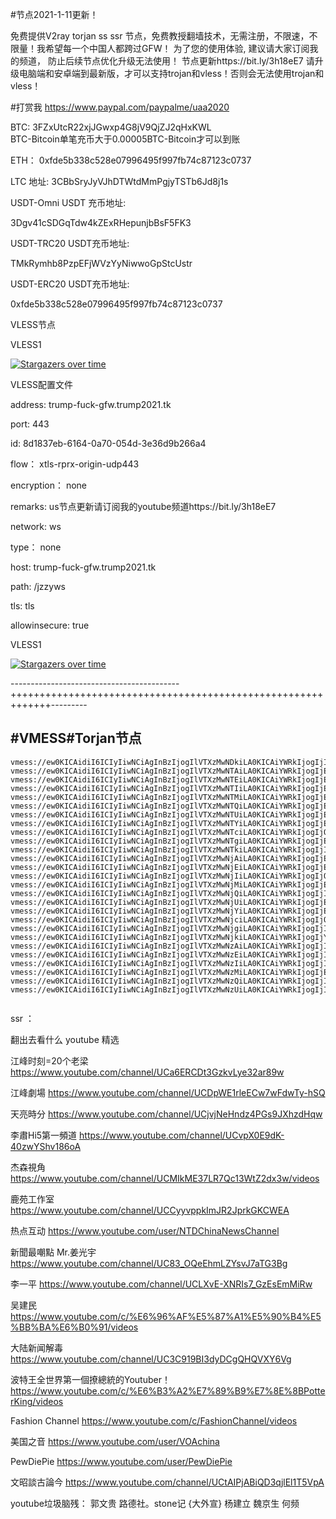 #节点2021-1-11更新！

免费提供V2ray torjan ss ssr 节点，免费教授翻墙技术，无需注册，不限速，不限量！我希望每一个中国人都跨过GFW！
为了您的使用体验, 建议请大家订阅我的频道， 防止后续节点优化升级无法使用！   节点更新https://bit.ly/3h18eE7
请升级电脑端和安卓端到最新版，才可以支持trojan和vless！否则会无法使用trojan和vless！



#打赏我 https://www.paypal.com/paypalme/uaa2020

BTC:   3FZxUtcR22xjJGwxp4G8jV9QjZJ2qHxKWL                               
BTC-Bitcoin单笔充币大于0.00005BTC-Bitcoin才可以到账

ETH： 0xfde5b338c528e07996495f997fb74c87123c0737
  
LTC 地址:   3CBbSryJyVJhDTWtdMmPgjyTSTb6Jd8j1s



USDT-Omni USDT 充币地址:  

3Dgv41cSDGqTdw4kZExRHepunjbBsF5FK3

USDT-TRC20  USDT充币地址:

TMkRymhb8PzpEFjWVzYyNiwwoGpStcUstr

USDT-ERC20 USDT充币地址:
 
0xfde5b338c528e07996495f997fb74c87123c0737
 
 

VLESS节点



VLESS1

[![Stargazers over time](
https://github.com/JACKUSR2089/v2ray-subscribed/blob/master/fq.PNG)](https://starchart.cc/phlinhng/v2ray-tcp-tls-web)

VLESS配置文件

address:     trump-fuck-gfw.trump2021.tk

port:          443

id:           8d1837eb-6164-0a70-054d-3e36d9b266a4

flow：         xtls-rprx-origin-udp443

encryption：   none

remarks:     us节点更新请订阅我的youtube频道https://bit.ly/3h18eE7

network:     ws

type：       none

host:       trump-fuck-gfw.trump2021.tk

path:        /jzzyws
   
tls:                                tls
  
allowinsecure:   true


VLESS1

[![Stargazers over time](
https://github.com/JACKUSR2089/v2ray-subscribed/blob/master/vless1.PNG)](https://starchart.cc/phlinhng/v2ray-tcp-tls-web)










------------------------------------------+++++++++++++++++++++++++++++++++++++++++++++++++++++++++++++---------
 
#VMESS#Torjan节点
----------------------------------------------------------------------------------------------------------------------------------------------------
~~~
vmess://ew0KICAidiI6ICIyIiwNCiAgInBzIjogIlVTXzMwNDkiLA0KICAiYWRkIjogIjIzLjIyNS4xMjUuODYiLA0KICAicG9ydCI6ICI0NDMiLA0KICAiaWQiOiAiOGZiOTIxYzAtNTY0ZC00ZDVhLTliMTMtMzg0YzAxODIwMTI2IiwNCiAgImFpZCI6ICI2NCIsDQogICJuZXQiOiAid3MiLA0KICAidHlwZSI6ICJub25lIiwNCiAgImhvc3QiOiAid3d3LjU2NjI2MTczLnh5eiIsDQogICJwYXRoIjogIi9mb290ZXJzIiwNCiAgInRscyI6ICJ0bHMiDQp9
vmess://ew0KICAidiI6ICIyIiwNCiAgInBzIjogIlVTXzMwNTAiLA0KICAiYWRkIjogIjE1NS45NC4xNjkuODEiLA0KICAicG9ydCI6ICI0NDMiLA0KICAiaWQiOiAiOTEwYjNjNzQtNTRiZi00NmYzLThhODUtMmU1N2Y1ZTc4ZGQyIiwNCiAgImFpZCI6ICIxIiwNCiAgIm5ldCI6ICJ3cyIsDQogICJ0eXBlIjogIm5vbmUiLA0KICAiaG9zdCI6ICJsb3NhbmdlbGVzLmZyZWV2Mi5vbmxpbmUiLA0KICAicGF0aCI6ICIvIiwNCiAgInRscyI6ICJ0bHMiDQp9
vmess://ew0KICAidiI6ICIyIiwNCiAgInBzIjogIlVTXzMwNTEiLA0KICAiYWRkIjogIjE0Mi40LjEyNi4xMzAiLA0KICAicG9ydCI6ICI0NDMiLA0KICAiaWQiOiAiYzgyYjlmYjItZmM0ZS00MTNiLWI2MTItNTdmMTMyNTVjZjdjIiwNCiAgImFpZCI6ICIwIiwNCiAgIm5ldCI6ICJ3cyIsDQogICJ0eXBlIjogIm5vbmUiLA0KICAiaG9zdCI6ICIxNDIuNC4xMjYuMTMwIiwNCiAgInBhdGgiOiAiL2Zvb3RlcnMiLA0KICAidGxzIjogInRscyINCn0=
vmess://ew0KICAidiI6ICIyIiwNCiAgInBzIjogIlVTXzMwNTIiLA0KICAiYWRkIjogIjE3Mi4yNDcuMC4yMjciLA0KICAicG9ydCI6ICI0NDMiLA0KICAiaWQiOiAiNjZlZGZjMWYtY2FlZS00YTI3LThlZDYtYzRjNjM3NTUwMzkyIiwNCiAgImFpZCI6ICI2NCIsDQogICJuZXQiOiAid3MiLA0KICAidHlwZSI6ICJub25lIiwNCiAgImhvc3QiOiAid3d3LjQxMTcxLnh5eiIsDQogICJwYXRoIjogIi9mb290ZXJzIiwNCiAgInRscyI6ICJ0bHMiDQp9
vmess://ew0KICAidiI6ICIyIiwNCiAgInBzIjogIlVTXzMwNTMiLA0KICAiYWRkIjogIjEwNC4xOC40Ni43NyIsDQogICJwb3J0IjogIjQ0MyIsDQogICJpZCI6ICJkMzFkZWJhNC1hNjg2LTQwZmYtYjhkNS01OWE2MzQ5ZWZmYjAiLA0KICAiYWlkIjogIjAiLA0KICAibmV0IjogIndzIiwNCiAgInR5cGUiOiAibm9uZSIsDQogICJob3N0IjogImRvd25sb2FkLmNoaW5hNjY2Lm1sIiwNCiAgInBhdGgiOiAiL3dzLyIsDQogICJ0bHMiOiAidGxzIg0KfQ==
vmess://ew0KICAidiI6ICIyIiwNCiAgInBzIjogIlVTXzMwNTQiLA0KICAiYWRkIjogIjE5Mi43NC4yMzkuNjkiLA0KICAicG9ydCI6ICI0NDMiLA0KICAiaWQiOiAiZGY4NDc5M2ItOTczZC00ZmYxLTgwNTItNDFlNWMyM2U0NjQ2IiwNCiAgImFpZCI6ICI2NCIsDQogICJuZXQiOiAid3MiLA0KICAidHlwZSI6ICJub25lIiwNCiAgImhvc3QiOiAid3d3LjQzMDEzLnh5eiIsDQogICJwYXRoIjogIi9mb290ZXJzIiwNCiAgInRscyI6ICJ0bHMiDQp9
vmess://ew0KICAidiI6ICIyIiwNCiAgInBzIjogIlVTXzMwNTUiLA0KICAiYWRkIjogIjEwNy4xNDguMTk4LjEzMCIsDQogICJwb3J0IjogIjQ0MyIsDQogICJpZCI6ICI2NDY3MjY4Zi1jZGRhLTQxYTUtOTNjOC1jYTQ3MjQ5MDZjYWEiLA0KICAiYWlkIjogIjY0IiwNCiAgIm5ldCI6ICJ3cyIsDQogICJ0eXBlIjogIm5vbmUiLA0KICAiaG9zdCI6ICJ3d3cuMDcwMTMyMXh5eiIsDQogICJwYXRoIjogIi9mb290ZXJzIiwNCiAgInRscyI6ICJ0bHMiDQp9
vmess://ew0KICAidiI6ICIyIiwNCiAgInBzIjogIlVTXzMwNTYiLA0KICAiYWRkIjogIjE5Mi43NC4yNTAuMTY2IiwNCiAgInBvcnQiOiAiNDQzIiwNCiAgImlkIjogIjU1ODE5NDgzLTZhNGUtNGE2MC1iMzk0LWI2NGU0MjEwOWI5OSIsDQogICJhaWQiOiAiNjQiLA0KICAibmV0IjogIndzIiwNCiAgInR5cGUiOiAibm9uZSIsDQogICJob3N0IjogInd3dy40NTI5MzkzNi54eXoiLA0KICAicGF0aCI6ICIvZm9vdGVycyIsDQogICJ0bHMiOiAidGxzIg0KfQ==
vmess://ew0KICAidiI6ICIyIiwNCiAgInBzIjogIlVTXzMwNTciLA0KICAiYWRkIjogIjQ1LjU4LjE0NS4yMDEiLA0KICAicG9ydCI6ICI0NDMiLA0KICAiaWQiOiAiMzg0MmI3ZWItMzFjMy00NThmLWIyNjUtNzRiMTcxNzI5Yzk1IiwNCiAgImFpZCI6ICI2NCIsDQogICJuZXQiOiAid3MiLA0KICAidHlwZSI6ICJub25lIiwNCiAgImhvc3QiOiAid3d3Ljc4NTkyLnh5eiIsDQogICJwYXRoIjogIi9mb290ZXJzIiwNCiAgInRscyI6ICJ0bHMiDQp9
vmess://ew0KICAidiI6ICIyIiwNCiAgInBzIjogIlVTXzMwNTgiLA0KICAiYWRkIjogIjEwNC4xNi4xNjAuMTE0IiwNCiAgInBvcnQiOiAiNDQzIiwNCiAgImlkIjogImFhYWFhYWFhLWFhYWEtYWFhYS1hYWFhLWFhYWFhYWFhYWFhYSIsDQogICJhaWQiOiAiNjQiLA0KICAibmV0IjogIndzIiwNCiAgInR5cGUiOiAibm9uZSIsDQogICJob3N0IjogInYucHJveHlub2RlMS53b3JrZXJzLmRldiIsDQogICJwYXRoIjogIjQwNCIsDQogICJ0bHMiOiAidGxzIg0KfQ==
vmess://ew0KICAidiI6ICIyIiwNCiAgInBzIjogIlVTXzMwNTkiLA0KICAiYWRkIjogIjIzLjIyNS45LjE5NCIsDQogICJwb3J0IjogIjQ0MyIsDQogICJpZCI6ICI0ZGI5NzUzNS1jZGU4LTRjN2EtYmMyZC0xMTQxYjk5ODg5YzMiLA0KICAiYWlkIjogIjY0IiwNCiAgIm5ldCI6ICJ3cyIsDQogICJ0eXBlIjogIm5vbmUiLA0KICAiaG9zdCI6ICJ3d3cuMDk3MDI5MS54eXoiLA0KICAicGF0aCI6ICIvZm9vdGVycyIsDQogICJ0bHMiOiAidGxzIg0KfQ==
vmess://ew0KICAidiI6ICIyIiwNCiAgInBzIjogIlVTXzMwNjAiLA0KICAiYWRkIjogIjEwNC4xNi4xNjAuNDkiLA0KICAicG9ydCI6ICI0NDMiLA0KICAiaWQiOiAiNTVjMmVkNGItMzMwMS00ZjMzLWJlNjAtNDY2MjhlZjc3MjA5IiwNCiAgImFpZCI6ICIwIiwNCiAgIm5ldCI6ICJ3cyIsDQogICJ0eXBlIjogIm5vbmUiLA0KICAiaG9zdCI6ICJoLjE4NzE3NzI2NTEzLnh5eiIsDQogICJwYXRoIjogIi8iLA0KICAidGxzIjogInRscyINCn0=
vmess://ew0KICAidiI6ICIyIiwNCiAgInBzIjogIlVTXzMwNjEiLA0KICAiYWRkIjogIjE3Mi4yNDcuMTk4LjEyNSIsDQogICJwb3J0IjogIjQ0MyIsDQogICJpZCI6ICJjYTU1ODFiOS04YWY4LTQyZTEtYjM4ZC05ZDUxZTVhOGIyYjYiLA0KICAiYWlkIjogIjY0IiwNCiAgIm5ldCI6ICJ3cyIsDQogICJ0eXBlIjogIm5vbmUiLA0KICAiaG9zdCI6ICJ3d3cuMDA2ODkzMjMueHl6IiwNCiAgInBhdGgiOiAiL2Zvb3RlcnMiLA0KICAidGxzIjogInRscyINCn0=
vmess://ew0KICAidiI6ICIyIiwNCiAgInBzIjogIlVTXzMwNjIiLA0KICAiYWRkIjogIjQ1LjU4LjE0NS4xMzkiLA0KICAicG9ydCI6ICI0NDMiLA0KICAiaWQiOiAiYzUwNzI3ZmMtMGEwZC00YmFiLTk4MTctZWNlMzA5ZDlmMjI3IiwNCiAgImFpZCI6ICI2NCIsDQogICJuZXQiOiAid3MiLA0KICAidHlwZSI6ICJub25lIiwNCiAgImhvc3QiOiAid3d3LjcxMzU2Lnh5eiIsDQogICJwYXRoIjogIi9mb290ZXJzIiwNCiAgInRscyI6ICJ0bHMiDQp9
vmess://ew0KICAidiI6ICIyIiwNCiAgInBzIjogIlVTXzMwNjMiLA0KICAiYWRkIjogIjE3My44Mi4xNjguMjM3IiwNCiAgInBvcnQiOiAiODA4MiIsDQogICJpZCI6ICI5MmRkNjFkZi1hY2RlLTMyODQtYjRjOS05NWI4YWQxMTJlZTIiLA0KICAiYWlkIjogIjMyIiwNCiAgIm5ldCI6ICJ3cyIsDQogICJ0eXBlIjogIm5vbmUiLA0KICAiaG9zdCI6ICJ1c2NjMi5icC5tZWl5YS5saXZlIiwNCiAgInBhdGgiOiAiL3YycmF5IiwNCiAgInRscyI6ICJ0bHMiDQp9
vmess://ew0KICAidiI6ICIyIiwNCiAgInBzIjogIlVTXzMwNjQiLA0KICAiYWRkIjogIjIwNS4xODUuMTE0LjIyOSIsDQogICJwb3J0IjogIjQ0MyIsDQogICJpZCI6ICI5YmYwYjJhMS1mODkwLTNkNzktYmEwYi0wYWEzNWEwNGQ4ZDUiLA0KICAiYWlkIjogIjE2IiwNCiAgIm5ldCI6ICJ3cyIsDQogICJ0eXBlIjogIm5vbmUiLA0KICAiaG9zdCI6ICJtZ2EuY2VudG9zOC5jbG91ZCIsDQogICJwYXRoIjogIi9tb3ZpZSIsDQogICJ0bHMiOiAidGxzIg0KfQ==
vmess://ew0KICAidiI6ICIyIiwNCiAgInBzIjogIlVTXzMwNjUiLA0KICAiYWRkIjogIjEwNy4xNDguMTk4LjEzNyIsDQogICJwb3J0IjogIjQ0MyIsDQogICJpZCI6ICI2NDY3MjY4Zi1jZGRhLTQxYTUtOTNjOC1jYTQ3MjQ5MDZjYWEiLA0KICAiYWlkIjogIjY0IiwNCiAgIm5ldCI6ICJ3cyIsDQogICJ0eXBlIjogIm5vbmUiLA0KICAiaG9zdCI6ICJ3d3cuMDcwMTMyMS54eXoiLA0KICAicGF0aCI6ICIvZm9vdGVycyIsDQogICJ0bHMiOiAidGxzIg0KfQ==
vmess://ew0KICAidiI6ICIyIiwNCiAgInBzIjogIlVTXzMwNjYiLA0KICAiYWRkIjogIjEwNC4yNy4xMzkuMjE5IiwNCiAgInBvcnQiOiAiNDQzIiwNCiAgImlkIjogIjNiNWUyNThlLThjNWUtNDVkMy1iN2QyLTAyYzhmNWZjMGJiMiIsDQogICJhaWQiOiAiNjQiLA0KICAibmV0IjogIndzIiwNCiAgInR5cGUiOiAibm9uZSIsDQogICJob3N0IjogImFodnV4ZnEub3FucXJ5c2EuY29tIiwNCiAgInBhdGgiOiAiLyIsDQogICJ0bHMiOiAidGxzIg0KfQ==
vmess://ew0KICAidiI6ICIyIiwNCiAgInBzIjogIlVTXzMwNjciLA0KICAiYWRkIjogIjQ1LjU4LjE0NS4xOTciLA0KICAicG9ydCI6ICI0NDMiLA0KICAiaWQiOiAiMzg0MmI3ZWItMzFjMy00NThmLWIyNjUtNzRiMTcxNzI5Yzk1IiwNCiAgImFpZCI6ICI2NCIsDQogICJuZXQiOiAid3MiLA0KICAidHlwZSI6ICJub25lIiwNCiAgImhvc3QiOiAid3d3Ljc4NTkyLnh5eiIsDQogICJwYXRoIjogIi9mb290ZXJzIiwNCiAgInRscyI6ICJ0bHMiDQp9
vmess://ew0KICAidiI6ICIyIiwNCiAgInBzIjogIlVTXzMwNjgiLA0KICAiYWRkIjogIjIzLjIyNC42OS4yMiIsDQogICJwb3J0IjogIjQ0MyIsDQogICJpZCI6ICI1ODg0MTllNi03OGExLTQ2ZWQtYWI3OS1jNzNjMDBmY2Q4ZTIiLA0KICAiYWlkIjogIjY0IiwNCiAgIm5ldCI6ICJ3cyIsDQogICJ0eXBlIjogIm5vbmUiLA0KICAiaG9zdCI6ICJ3d3cuNzIzOTg4NC54eXoiLA0KICAicGF0aCI6ICIvZm9vdGVycyIsDQogICJ0bHMiOiAidGxzIg0KfQ==
vmess://ew0KICAidiI6ICIyIiwNCiAgInBzIjogIlVTXzMwNjkiLA0KICAiYWRkIjogIjYzLjE0MS4yMzIuNjkiLA0KICAicG9ydCI6ICI1NzA0MyIsDQogICJpZCI6ICJiNjQ3YTdlMC05NzhiLTRhZjQtYjIwOC1hMjNlMTBiNjM0MDMiLA0KICAiYWlkIjogIjIzMyIsDQogICJuZXQiOiAid3MiLA0KICAidHlwZSI6ICJub25lIiwNCiAgImhvc3QiOiAiIiwNCiAgInBhdGgiOiAiLyIsDQogICJ0bHMiOiAiIg0KfQ==
vmess://ew0KICAidiI6ICIyIiwNCiAgInBzIjogIlVTXzMwNzAiLA0KICAiYWRkIjogIjIzLjIyNS45LjIxNCIsDQogICJwb3J0IjogIjQ0MyIsDQogICJpZCI6ICI5ODA2NWVjMC1jMjJkLTQxMDktOTA3Yi05NzY4ZWM4NTFmYTEiLA0KICAiYWlkIjogIjY0IiwNCiAgIm5ldCI6ICJ3cyIsDQogICJ0eXBlIjogIm5vbmUiLA0KICAiaG9zdCI6ICJ3d3cuMzI0NDcwOC54eXoiLA0KICAicGF0aCI6ICIvZm9vdGVycyIsDQogICJ0bHMiOiAidGxzIg0KfQ==
vmess://ew0KICAidiI6ICIyIiwNCiAgInBzIjogIlVTXzMwNzEiLA0KICAiYWRkIjogIjIzLjIyNC44Mi4xNzIiLA0KICAicG9ydCI6ICI0NDMiLA0KICAiaWQiOiAiYzFlMTQ5ZGUtMGQ0MS00M2NlLWIzNTctMGUyMWQxNjQyYzAzIiwNCiAgImFpZCI6ICI2NCIsDQogICJuZXQiOiAid3MiLA0KICAidHlwZSI6ICJub25lIiwNCiAgImhvc3QiOiAid3d3LjAxNjIyOTYueHl6IiwNCiAgInBhdGgiOiAiL2Zvb3RlcnMiLA0KICAidGxzIjogInRscyINCn0=
vmess://ew0KICAidiI6ICIyIiwNCiAgInBzIjogIlVTXzMwNzIiLA0KICAiYWRkIjogIjIzLjIyNC42OS40IiwNCiAgInBvcnQiOiAiNDQzIiwNCiAgImlkIjogImM3M2VhODVlLTc1N2QtNDU5Ni04NjBjLTNkMDMwNDZmYjE5MSIsDQogICJhaWQiOiAiNjQiLA0KICAibmV0IjogIndzIiwNCiAgInR5cGUiOiAibm9uZSIsDQogICJob3N0IjogInd3dy43NTg2NjE2Lnh5eiIsDQogICJwYXRoIjogIi9mb290ZXJzIiwNCiAgInRscyI6ICJ0bHMiDQp9
vmess://ew0KICAidiI6ICIyIiwNCiAgInBzIjogIlVTXzMwNzMiLA0KICAiYWRkIjogIjE3Mi4yNDcuMC4yMzAiLA0KICAicG9ydCI6ICI0NDMiLA0KICAiaWQiOiAiNjZlZGZjMWYtY2FlZS00YTI3LThlZDYtYzRjNjM3NTUwMzkyIiwNCiAgImFpZCI6ICI2NCIsDQogICJuZXQiOiAid3MiLA0KICAidHlwZSI6ICJub25lIiwNCiAgImhvc3QiOiAid3d3LjQxMTcxLnh5eiIsDQogICJwYXRoIjogIi9mb290ZXJzIiwNCiAgInRscyI6ICJ0bHMiDQp9
vmess://ew0KICAidiI6ICIyIiwNCiAgInBzIjogIlVTXzMwNzQiLA0KICAiYWRkIjogIjIzLjIyNS4xNzguMjEwIiwNCiAgInBvcnQiOiAiNDQzIiwNCiAgImlkIjogIjZmNDY3YWRiLWU4ZDAtNDE4ZC04YTU3LWQwMTczMTk5MzI2OCIsDQogICJhaWQiOiAiNjQiLA0KICAibmV0IjogIndzIiwNCiAgInR5cGUiOiAibm9uZSIsDQogICJob3N0IjogInd3dy40MzY0Mi54eXoiLA0KICAicGF0aCI6ICIvZm9vdGVycyIsDQogICJ0bHMiOiAidGxzIg0KfQ==
vmess://ew0KICAidiI6ICIyIiwNCiAgInBzIjogIlVTXzMwNzUiLA0KICAiYWRkIjogIjIzLjIyNS45LjI1MyIsDQogICJwb3J0IjogIjQ0MyIsDQogICJpZCI6ICI1ZmJhNWZlZC1iN2EzLTQ4Y2ItOTk1MS01MmUwYmM2MzJkOTMiLA0KICAiYWlkIjogIjY0IiwNCiAgIm5ldCI6ICJ3cyIsDQogICJ0eXBlIjogIm5vbmUiLA0KICAiaG9zdCI6ICJ3d3cuNTMwNzI1OS54eXoiLA0KICAicGF0aCI6ICIvZm9vdGVycyIsDQogICJ0bHMiOiAidGxzIg0KfQ==


~~~



 ssr ：



 
翻出去看什么
youtube 精选

江峰时刻=20个老梁                 https://www.youtube.com/channel/UCa6ERCDt3GzkvLye32ar89w

江峰劇場                  https://www.youtube.com/channel/UCDpWE1rleECw7wFdwTy-hSQ

天亮時分                  https://www.youtube.com/channel/UCjvjNeHndz4PGs9JXhzdHqw

李肅Hi5第一頻道            https://www.youtube.com/channel/UCvpX0E9dK-40zwYShv186oA

杰森視角                   https://www.youtube.com/channel/UCMIkME37LR7Qc13WtZ2dx3w/videos           
 
鹿苑工作室                 https://www.youtube.com/channel/UCCyyvppkImJR2JprkGKCWEA

热点互动                   https://www.youtube.com/user/NTDChinaNewsChannel

新聞最嘲點 Mr.姜光宇        https://www.youtube.com/channel/UC83_OQeEhmLZYsvJ7aTG3Bg

李一平                     https://www.youtube.com/channel/UCLXvE-XNRIs7_GzEsEmMiRw

吴建民                     https://www.youtube.com/c/%E6%96%AF%E5%87%A1%E5%90%B4%E5%BB%BA%E6%B0%91/videos

大陆新闻解毒                https://www.youtube.com/channel/UC3C919BI3dyDCgQHQVXY6Vg

波特王全世界第一個撩總統的Youtuber！https://www.youtube.com/c/%E6%B3%A2%E7%89%B9%E7%8E%8BPotterKing/videos

Fashion Channel            https://www.youtube.com/c/FashionChannel/videos

美国之音                    https://www.youtube.com/user/VOAchina  

PewDiePie                  https://www.youtube.com/user/PewDiePie 

文昭談古論今                https://www.youtube.com/channel/UCtAIPjABiQD3qjlEl1T5VpA


youtube垃圾脑残： 郭文贵 路德社。stone记 {大外宣} 杨建立 魏京生 何频
